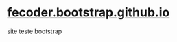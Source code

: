 # [fecoder.bootstrap.github.io](https://fecodebr.github.io/fecoder.bootstrap.github.io/)
site teste bootstrap
